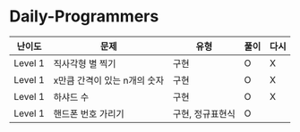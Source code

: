 # Daily-Programmers

| 난이도 | 문제 | 유형 | 풀이 | 다시 |
| - | - | - | - | - |
| Level 1 | 직사각형 별 찍기 | 구현 | O | X |
| Level 1 | x만큼 간격이 있는 n개의 숫자 | 구현 | O | X |
| Level 1 | 하샤드 수 | 구현 | O | X |
| Level 1 | 핸드폰 번호 가리기 | 구현, 정규표현식 | O |  |
